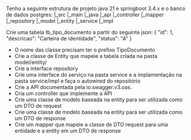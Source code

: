 Tenho a seguinte estrutura de projeto java 21 e springboot 3.4.x e o banco de dados postgres:
|_src
    |_main
        |_java
           |_api
               |_controller
           |_mapper
           |_repository
           |_model
              |_entity
           |_service
               |_impl

Crie uma tabela tb_tipo_documento a partir do seguinte json:
{
    "id": 1,
    "descricao": "Carteira de identidade",
    "status": "A"
}
- O nome das classe precisam ter o prefixo TipoDocumento
- Crie a classe de Entity que mapeie a tabela criada na pasta model/entity/
- Crie a interface repository 
- Crie uma interface do serviço na pasta service e a implamentação na pasta service/impl e faça o autowired do repositório
- Crie a API documentada pela io.swagger.v3.oas.
- Cria um controller que implemente a API
- Crie uma classe de modelo baseada na entity para ser utilizada como um DTO de request
- Crie uma classe de modelo baseada na entity para ser utilizada como um DTO de response
- Crie um mapper que mapeie a classe de DTO request para uma entidade e a entity em um DTO de response
